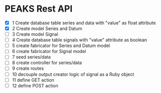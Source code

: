 # PEAKS Rest API

- [x] 1 Create database table series and data with "value" as float attribute
- [x] 2 Create model Series and Datum
- [ ] 3 Create model Signal
- [ ] 4 Create database table signals with "value" attribute as boolean
- [ ] 5 create fabricator for Series and Datum model
- [ ] 6 create fabricator for Signal model
- [ ] 7 seed series/data
- [ ] 8 create controller for series/data
- [ ] 9 create routes
- [ ] 10 decouple output creator logic of signal as a Ruby object
- [ ] 11 define GET action
- [ ] 12 define POST action
